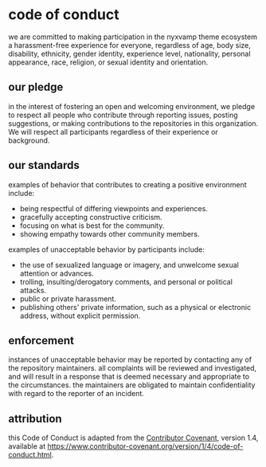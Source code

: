 # code of conduct

we are committed to making participation in the nyxvamp theme ecosystem a harassment-free experience for everyone, regardless of age, body size, disability, ethnicity, gender identity, experience level, nationality, personal appearance, race, religion, or sexual identity and orientation.

## our pledge

in the interest of fostering an open and welcoming environment, we pledge to respect all people who contribute through reporting issues, posting suggestions, or making contributions to the repositories in this organization. We will respect all participants regardless of their experience or background.

## our standards

examples of behavior that contributes to creating a positive environment include:

- being respectful of differing viewpoints and experiences.
- gracefully accepting constructive criticism.
- focusing on what is best for the community.
- showing empathy towards other community members.

examples of unacceptable behavior by participants include:

- the use of sexualized language or imagery, and unwelcome sexual attention or advances.
- trolling, insulting/derogatory comments, and personal or political attacks.
- public or private harassment.
- publishing others' private information, such as a physical or electronic address, without explicit permission.

## enforcement

instances of unacceptable behavior may be reported by contacting any of the repository maintainers. all complaints will be reviewed and investigated, and will result in a response that is deemed necessary and appropriate to the circumstances. the maintainers are obligated to maintain confidentiality with regard to the reporter of an incident.

## attribution

this Code of Conduct is adapted from the [Contributor Covenant](https://www.contributor-covenant.org/), version 1.4, available at https://www.contributor-covenant.org/version/1/4/code-of-conduct.html.
